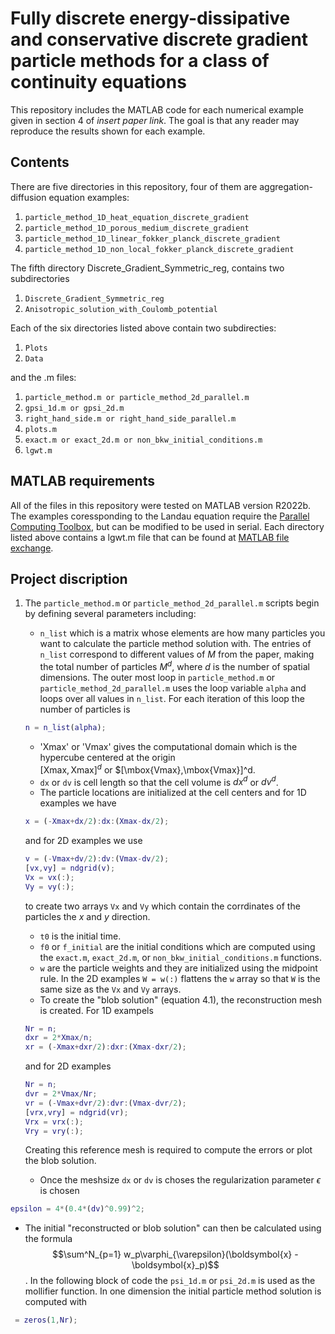 # Fully discrete energy-dissipative and conservative discrete gradient particle methods for a class of continuity equations
This repository includes the MATLAB code for each numerical example given in section 4 of 
*insert paper link*.  The goal is that any reader may reproduce the results shown for each example.  
## Contents 
There are five directories in this repository, four of them are aggregation-diffusion equation examples:
1. `particle_method_1D_heat_equation_discrete_gradient`
2. `particle_method_1D_porous_medium_discrete_gradient`
3. `particle_method_1D_linear_fokker_planck_discrete_gradient`
4. `particle_method_1D_non_local_fokker_planck_discrete_gradient`

The fifth directory Discrete_Gradient_Symmetric_reg, contains two subdirectories

1. `Discrete_Gradient_Symmetric_reg`
2. `Anisotropic_solution_with_Coulomb_potential`

Each of the six directories listed above contain two subdirecties:
1. `Plots`
2. `Data`

and the .m files:
1. `particle_method.m or particle_method_2d_parallel.m`
2. `gpsi_1d.m or gpsi_2d.m`
3. `right_hand_side.m or right_hand_side_parallel.m`
4. `plots.m`
5. `exact.m or exact_2d.m or non_bkw_initial_conditions.m`
6. `lgwt.m`

## MATLAB requirements

All of the files in this repository were tested on MATLAB version R2022b.  The examples coressponding to the Landau equation require the [Parallel Computing Toolbox](https://www.mathworks.com/products/parallel-computing.html), but can be modified to be used in serial.  Each directory listed above contains a lgwt.m file that can be found 
at [MATLAB file exchange](https://www.mathworks.com/matlabcentral/fileexchange/4540-legendre-gauss-quadrature-weights-and-nodes).

## Project discription

1. The `particle_method.m` or `particle_method_2d_parallel.m` scripts begin by defining several parameters including:
    - `n_list` which is a matrix whose elements are how many particles you want to calculate the particle method solution with.  The entries of `n_list` correspond to different values of $M$ from the paper, making the total number of particles $M^d$, where $d$ is the number of spatial dimensions.  The outer most loop in `particle_method.m` or `particle_method_2d_parallel.m` uses the loop variable `alpha` and loops over all values in `n_list`.  For each iteration of this loop the number of particles is
    ```matlab
    n = n_list(alpha);
    ```
    - 'Xmax' or 'Vmax' gives the computational domain which is the hypercube centered at the origin               
    $[\mbox{Xmax},\mbox{Xmax}]^d$ or $[\mbox{Vmax},\mbox{Vmax}]^d.
    - `dx` or `dv` is cell length so that the cell volume is $dx^d$ or $dv^d$.
    - The particle locations are initialized at the cell centers and for 1D examples we have
    ```matlab
    x = (-Xmax+dx/2):dx:(Xmax-dx/2);
    ```
    and for 2D examples we use
   ```matlab
   v = (-Vmax+dv/2):dv:(Vmax-dv/2);
   [vx,vy] = ndgrid(v);
   Vx = vx(:);
   Vy = vy(:);
   ```
   to create two arrays `Vx` and `Vy` which contain the corrdinates of the particles the $x$ and $y$ 
   direction.
   - `t0` is the initial time.
   - `f0` or `f_initial` are the initial conditions which are computed using the `exact.m`, `exact_2d.m`, or `non_bkw_initial_conditions.m` functions.  
   - `w` are the particle weights and they are initialized using the midpoint rule.  In the 2D examples `W = w(:)` flattens the `w` array so that `W` is the same size as the `Vx` and `Vy` arrays. 
   - To create the "blob solution" (equation 4.1), the reconstruction mesh is created.  For 1D exampels
   ```matlab
   Nr = n;
   dxr = 2*Xmax/n; 
   xr = (-Xmax+dxr/2):dxr:(Xmax-dxr/2); 
   ```
   
   and for 2D examples
   ```matlab
   Nr = n;
   dvr = 2*Vmax/Nr;
   vr = (-Vmax+dvr/2):dvr:(Vmax-dvr/2); 
   [vrx,vry] = ndgrid(vr);
   Vrx = vrx(:);
   Vry = vry(:);
   ```
   Creating this reference mesh is required to compute the errors or plot the blob solution.
   - Once the meshsize `dx` or `dv` is choses the regularization parameter $\epsilon$ is chosen
```matlab
epsilon = 4*(0.4*(dv)^0.99)^2;
```
   - The initial "reconstructed or blob solution" can then be calculated using the formula $$\sum^N_{p=1} w_p\varphi_{\varepsilon}(\boldsymbol{x} - \boldsymbol{x}_p)$$.  In the following block of code the `psi_1d.m` or `psi_2d.m` is used as the mollifier function.  In one dimension the initial particle method solution is computed with
```matlab
 = zeros(1,Nr);

```
   
    
    



